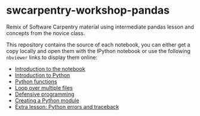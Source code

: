 swcarpentry-workshop-pandas
===========================

Remix of Software Carpentry material using intermediate pandas lesson and concepts from the novice class.

This repository contains the source of each notebook, you can either get a copy locally and open them with the IPython notebook or use the following `nbviewer` links to display them online:

* [Introduction to the notebook](http://nbviewer.ipython.org/github/zonca/swcarpentry-workshop-pandas/blob/master/0-intro-python.ipynb)
* [Introduction to Python](http://nbviewer.ipython.org/github/zonca/swcarpentry-workshop-pandas/blob/master/1-load-plot-data.ipynb)
* [Python functions](http://nbviewer.ipython.org/github/zonca/swcarpentry-workshop-pandas/blob/master/2-modularization-documentation.ipynb)
* [Loop over multiple files](http://nbviewer.ipython.org/github/zonca/swcarpentry-workshop-pandas/blob/master/3-loop.ipynb)
* [Defensive programming](http://nbviewer.ipython.org/github/zonca/swcarpentry-workshop-pandas/blob/master/4-defensive.ipynb)
* [Creating a Python module](http://nbviewer.ipython.org/github/zonca/swcarpentry-workshop-pandas/blob/master/5-module.ipynb)
* [Extra lesson: Python errors and traceback](http://nbviewer.ipython.org/github/zonca/swcarpentry-workshop-pandas/blob/master/extra1-errors.ipynb)
